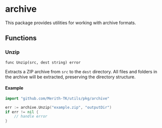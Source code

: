 # archive

This package provides utilities for working with archive formats.

## Functions

### Unzip

```
func Unzip(src, dest string) error
```

Extracts a ZIP archive from `src` to the `dest` directory. All files and folders in the archive will be extracted, preserving the directory structure.

#### Example

```go
import "github.com/Merith-TK/utils/pkg/archive"

err := archive.Unzip("example.zip", "outputDir")
if err != nil {
    // handle error
}
``` 